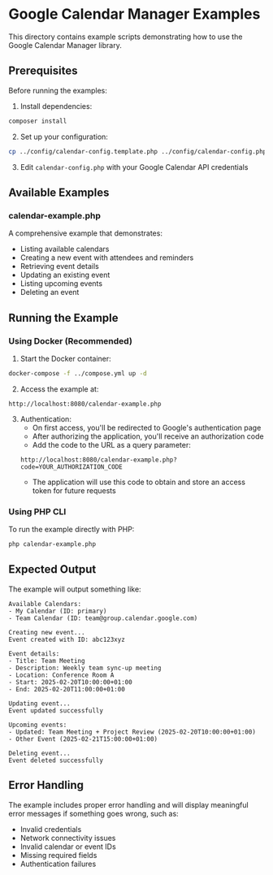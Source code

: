 # Google Calendar Manager Examples

This directory contains example scripts demonstrating how to use the Google Calendar Manager library.

## Prerequisites

Before running the examples:

1. Install dependencies:
```bash
composer install
```

2. Set up your configuration:
```bash
cp ../config/calendar-config.template.php ../config/calendar-config.php
```

3. Edit `calendar-config.php` with your Google Calendar API credentials

## Available Examples

### calendar-example.php

A comprehensive example that demonstrates:
- Listing available calendars
- Creating a new event with attendees and reminders
- Retrieving event details
- Updating an existing event
- Listing upcoming events
- Deleting an event

## Running the Example

### Using Docker (Recommended)

1. Start the Docker container:
```bash
docker-compose -f ../compose.yml up -d
```

2. Access the example at:
```
http://localhost:8080/calendar-example.php
```

3. Authentication:
   - On first access, you'll be redirected to Google's authentication page
   - After authorizing the application, you'll receive an authorization code
   - Add the code to the URL as a query parameter:
   ```
   http://localhost:8080/calendar-example.php?code=YOUR_AUTHORIZATION_CODE
   ```
   - The application will use this code to obtain and store an access token for future requests

### Using PHP CLI

To run the example directly with PHP:
```bash
php calendar-example.php
```

## Expected Output

The example will output something like:
```
Available Calendars:
- My Calendar (ID: primary)
- Team Calendar (ID: team@group.calendar.google.com)

Creating new event...
Event created with ID: abc123xyz

Event details:
- Title: Team Meeting
- Description: Weekly team sync-up meeting
- Location: Conference Room A
- Start: 2025-02-20T10:00:00+01:00
- End: 2025-02-20T11:00:00+01:00

Updating event...
Event updated successfully

Upcoming events:
- Updated: Team Meeting + Project Review (2025-02-20T10:00:00+01:00)
- Other Event (2025-02-21T15:00:00+01:00)

Deleting event...
Event deleted successfully
```

## Error Handling

The example includes proper error handling and will display meaningful error messages if something goes wrong, such as:
- Invalid credentials
- Network connectivity issues
- Invalid calendar or event IDs
- Missing required fields
- Authentication failures
